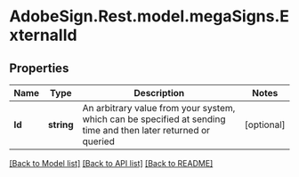# AdobeSign.Rest.model.megaSigns.ExternalId
## Properties

Name | Type | Description | Notes
------------ | ------------- | ------------- | -------------
**Id** | **string** | An arbitrary value from your system, which can be specified at sending time and then later returned or queried | [optional] 

[[Back to Model list]](../README.md#documentation-for-models) [[Back to API list]](../README.md#documentation-for-api-endpoints) [[Back to README]](../README.md)

